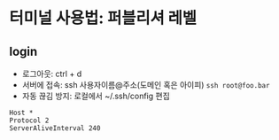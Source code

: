 # 터미널 사용법: 퍼블리셔 레벨

## login
* 로그아웃: ctrl + d
* 서버에 접속: ssh 사용자이름@주소(도메인 혹은 아이피)
``` ssh root@foo.bar ```
* 자동 끊김 방지: 로컬에서 ~/.ssh/config 편집
```
Host *
Protocol 2
ServerAliveInterval 240
```
